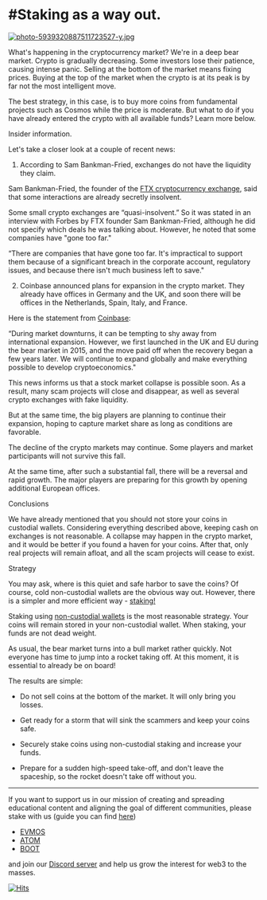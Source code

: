#Staking as a way out.
===========================================

[![photo-5939320887511723527-y.jpg](https://i.postimg.cc/YSkcHYp7/photo-5939320887511723527-y.jpg)](https://postimg.cc/fVHq73tq)

What's happening in the cryptocurrency market? We're in a deep bear market. Crypto is gradually decreasing. Some investors lose their patience, causing intense panic. Selling at the bottom of the market means fixing prices. Buying at the top of the market when the crypto is at its peak is by far not the most intelligent move.

The best strategy, in this case, is to buy more coins from fundamental projects such as Cosmos while the price is moderate. But what to do if you have already entered the crypto with all available funds? Learn more below.

Insider information.

Let's take a closer look at a couple of recent news:

1. According to Sam Bankman-Fried, exchanges do not have the liquidity they claim.

Sam Bankman-Fried, the founder of the [FTX cryptocurrency exchange](https://ftx.com), said that some interactions are already secretly insolvent.

Some small crypto exchanges are “quasi-insolvent.” So it was stated in an interview with Forbes by FTX founder Sam Bankman-Fried, although he did not specify which deals he was talking about. However, he noted that some companies have "gone too far."

“There are companies that have gone too far. It's impractical to support them because of a significant breach in the corporate account, regulatory issues, and because there isn't much business left to save."



2. Coinbase announced plans for expansion in the crypto market. They already have offices in Germany and the UK, and soon there will be offices in the Netherlands, Spain, Italy, and France.


Here is the statement from [Coinbase](https://www.coinbase.com/ru/):

“During market downturns, it can be tempting to shy away from international expansion. However, we first launched in the UK and EU during the bear market in 2015, and the move paid off when the recovery began a few years later. We will continue to expand globally and make everything possible to develop cryptoeconomics."


This news informs us that a stock market collapse is possible soon. As a result, many scam projects will close and disappear, as well as several crypto exchanges with fake liquidity.


But at the same time, the big players are planning to continue their expansion, hoping to capture market share as long as conditions are favorable.


The decline of the crypto markets may continue. Some players and market participants will not survive this fall.


At the same time, after such a substantial fall, there will be a reversal and rapid growth. The major players are preparing for this growth by opening additional European offices.

Conclusions

We have already mentioned that you should not store your coins in custodial wallets.  Considering everything described above, keeping cash on exchanges is not reasonable. A collapse may happen in the crypto market, and it would be better if you found a haven for your coins. After that, only real projects will remain afloat, and all the scam projects will cease to exist.

Strategy

You may ask, where is this quiet and safe harbor to save the coins? Of course, cold non-custodial wallets are the obvious way out. However, there is a simpler and more efficient way - [staking!](https://www.citizencosmos.space/staking)


Staking using [non-custodial wallets](https://youtube.com/shorts/WLSikBfgqDc?feature=share) is the most reasonable strategy. Your coins will remain stored in your non-custodial wallet. When staking, your funds are not dead weight.


As usual, the bear market turns into a bull market rather quickly. Not everyone has time to jump into a rocket taking off. At this moment, it is essential to already be on board!


The results are simple:


- Do not sell coins at the bottom of the market. It will only bring you losses.


- Get ready for a storm that will sink the scammers and keep your coins safe.


- Securely stake coins using non-custodial staking and increase your funds.


- Prepare for a sudden high-speed take-off, and don't leave the spaceship, so the rocket doesn't take off without you.

------------------------------

If you want to support us in our mission of creating and spreading educational content and aligning the goal of different communities, please stake with us (guide you can find [here](https://www.citizencosmos.space/staking)) 
- [EVMOS](https://www.mintscan.io/evmos/validators/evmosvaloper1mtwvpdd57gpkyejd566s24afr9zm5ryq8gwpvj) 
- [ATOM](https://www.mintscan.io/cosmos/validators/cosmosvaloper1e859xaue4k2jzqw20cv6l7p3tmc378pc3k8g2u) 
- [BOOT](https://cyb.ai/network/bostrom/hero/bostromvaloper1f7nx65pmayfenpfwzwaamwas4ygmvalqj6dz5r)

and join our [Discord server](https://discord.gg/kJaG3EucCX) and help us grow the interest for web3 to the masses.


[![Hits](https://hits.seeyoufarm.com/api/count/incr/badge.svg?url=https%3A%2F%2Fcitizen-cosmos.github.io%2Fblog%2FStakingasawayout.html&count_bg=%2379C83D&title_bg=%23555555&icon=&icon_color=%23E7E7E7&title=hits&edge_flat=false)](https://hits.seeyoufarm.com) 
